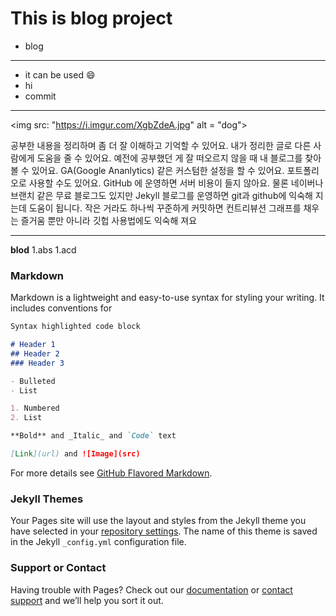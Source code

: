 # This is blog project

- blog

---

- it can be used :smile: 
- hi  
- commit  

--- 
 
<img src: "https://i.imgur.com/XgbZdeA.jpg" alt = "dog">

공부한 내용을 정리하며 좀 더 잘 이해하고 기억할 수 있어요.
내가 정리한 글로 다른 사람에게 도움을 줄 수 있어요.
예전에 공부했던 게 잘 떠오르지 않을 때 내 블로그를 찾아 볼 수 있어요.
GA(Google Ananlytics) 같은 커스텀한 설정을 할 수 있어요.
포트폴리오로 사용할 수도 있어요. 
GitHub 에 운영하면 서버 비용이 들지 않아요.
물론 네이버나 브랜치 같은 무료 블로그도 있지만 
Jekyll 블로그를 운영하면 git과 github에 익숙해 지는데 도움이 됩니다.
작은 거라도 하나씩 꾸준하게 커밋하면 컨트리뷰션 그래프를 채우는 즐거움 뿐만 아니라 깃헙 사용법에도 익숙해 져요

---

**blod** 
1.abs 
1.acd 

### Markdown

Markdown is a lightweight and easy-to-use syntax for styling your writing. It includes conventions for

```markdown
Syntax highlighted code block

# Header 1
## Header 2
### Header 3

- Bulleted
- List

1. Numbered
2. List

**Bold** and _Italic_ and `Code` text

[Link](url) and ![Image](src)
```

For more details see [GitHub Flavored Markdown](https://guides.github.com/features/mastering-markdown/).

### Jekyll Themes

Your Pages site will use the layout and styles from the Jekyll theme you have selected in your [repository settings](https://github.com/VincentGeranium/project/settings). The name of this theme is saved in the Jekyll `_config.yml` configuration file.

### Support or Contact

Having trouble with Pages? Check out our [documentation](https://help.github.com/categories/github-pages-basics/) or [contact support](https://github.com/contact) and we’ll help you sort it out.
